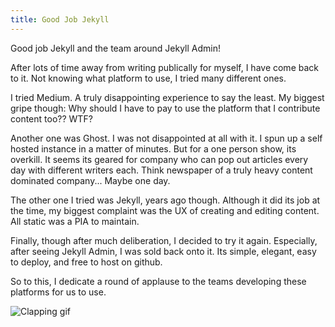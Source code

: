 ```yaml
---
title: Good Job Jekyll
---
```


Good job Jekyll and the team around Jekyll Admin!

After lots of time away from writing publically for myself, I have come back to it. Not knowing what platform to use, I tried many different ones. 

I tried Medium. A truly disappointing experience to say the least. My biggest gripe though: Why should I have to pay to use the platform that I contribute content too?? WTF? 

Another one was Ghost. I was not disappointed at all with it. I spun up a self hosted instance in a matter of minutes. But for a one person show, its overkill. It seems its geared for company who can pop out articles every day with different writers each. Think newspaper of a truly heavy content dominated company... Maybe one day.

The other one I tried was Jekyll, years ago though. Although it did its job at the time, my biggest complaint was the UX of creating and editing content. All static was a PIA to maintain. 

Finally, though after much deliberation, I decided to try it again. Especially, after seeing Jekyll Admin, I was sold back onto it. Its simple, elegant, easy to deploy, and free to host on github. 

So to this, I dedicate a round of applause to the teams developing these platforms for us to use.

![Clapping gif](https://media.giphy.com/media/YGJBp5EgyVP9K/giphy.gif)
